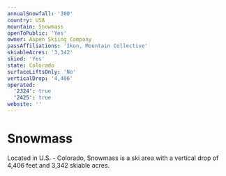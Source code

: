 ```yaml
---
annualSnowfall: '300'
country: USA
mountain: Snowmass
openToPublic: 'Yes'
owner: Aspen Skiing Company
passAffiliations: 'Ikon, Mountain Collective'
skiableAcres: '3,342'
skied: 'Yes'
state: Colorado
surfaceLiftsOnly: 'No'
verticalDrop: '4,406'
operated:
  '2324': true
  '2425': true
website: ''
---
```



# Snowmass

Located in U.S. - Colorado, Snowmass is a ski area with a vertical drop of 4,406 feet and 3,342 skiable acres.
